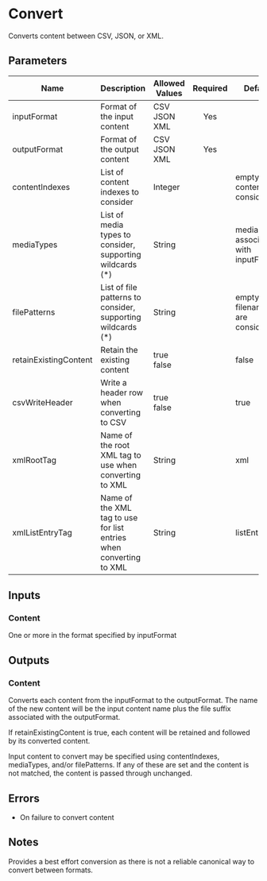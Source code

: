 # Convert
Converts content between CSV, JSON, or XML.

## Parameters
| Name                  | Description                                                        | Allowed Values       |  Required  | Default                                   |
|-----------------------|--------------------------------------------------------------------|----------------------|:----------:|-------------------------------------------|
| inputFormat           | Format of the input content                                        | CSV<br/>JSON<br/>XML |    Yes     |                                           |
| outputFormat          | Format of the output content                                       | CSV<br/>JSON<br/>XML |    Yes     |                                           |
| contentIndexes        | List of content indexes to consider                                | Integer              |            | empty&nbsp;- all content is considered    |
| mediaTypes            | List of media types to consider, supporting wildcards (*)          | String               |            | media type associated with inputFormat    |
| filePatterns          | List of file patterns to consider, supporting wildcards (*)        | String               |            | empty&nbsp;- all filenames are considered |
| retainExistingContent | Retain the existing content                                        | true<br/>false       |            | false                                     |
| csvWriteHeader        | Write a header row when converting to CSV                          | true<br/>false       |            | true                                      |
| xmlRootTag            | Name of the root XML tag to use when converting to XML             | String               |            | xml                                       |
| xmlListEntryTag       | Name of the XML tag to use for list entries when converting to XML | String               |            | listEntry                                 |

## Inputs
### Content
One or more in the format specified by inputFormat

## Outputs
### Content
Converts each content from the inputFormat to the outputFormat. The name of the new content will be the input content
name plus the file suffix associated with the outputFormat.

If retainExistingContent is true, each content will be retained and followed by its converted content.

Input content to convert may be specified using contentIndexes, mediaTypes, and/or filePatterns. If any of these are set
and the content is not matched, the content is passed through unchanged.

## Errors
- On failure to convert content

## Notes
Provides a best effort conversion as there is not a reliable canonical way to convert between formats.